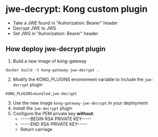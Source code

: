 # jwe-decrypt: Kong custom plugin
- Take a JWE found in "Auhorization: Bearer" header
- Decrypt JWE to JWS
- Set JWS in "Auhorization: Bearer" header

## How deploy jwe-decrypt plugin
1. Build a new image of kong-gateway
```
docker build -t kong-gateway-jwe-decrypt .
```
2. Modify the KONG_PLUGINS environment variable to include the `jwe-decrypt` plugin
```
KONG_PLUGINS=bundled,jwe-decrypt
````
3. Use the new image `kong-gateway-jwe-decrypt` in your deployment
4. Install the `jwe-decrypt` plugin
5. Configure the PEM private key **without**:
    - -----BEGIN RSA PRIVATE KEY-----
    - -----END RSA PRIVATE KEY-----
    - Return carriage